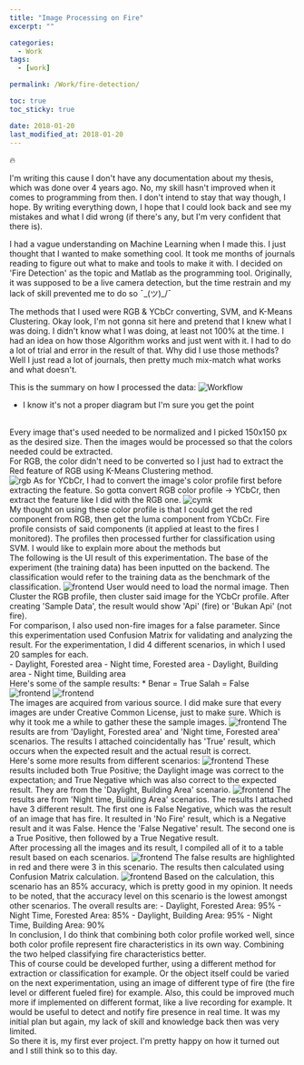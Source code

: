 ```yaml
---
title: "Image Processing on Fire"
excerpt: ""

categories:
  - Work
tags:
  - [work]

permalink: /Work/fire-detection/

toc: true
toc_sticky: true

date: 2018-01-20
last_modified_at: 2018-01-20
---
```


🔥

I'm writing this cause I don't have any documentation about my thesis, which was done over 4 years ago. No, my skill hasn't improved when it comes to programming from then. I don't intend to stay that way though, I hope. By writing everything down, I hope that I could look back and see my mistakes and what I did wrong (if there's any, but I'm very confident that there is).<br>

I had a vague understanding on Machine Learning when I made this. I just thought that I wanted to make something cool. It took me months of journals reading to figure out what to make and tools to make it with. I decided on 'Fire Detection' as the topic and Matlab as the programming tool. Originally, it was supposed to be a live camera detection, but the time restrain and my lack of skill prevented me to do so ¯\_(ツ)_/¯ <br>

The methods that I used were RGB & YCbCr converting, SVM, and K-Means Clustering. Okay look, I'm not gonna sit here and pretend that I knew what I was doing. I didn't know what I was doing, at least not 100% at the time. I had an idea on how those Algorithm works and just went with it. I had to do a lot of trial and error in the result of that. Why did I use those methods? Well I just read a lot of journals, then pretty much mix-match what works and what doesn't. <br>

This is the summary on how I processed the data:
<img src="../../assets/images/posts_img/fire/image-2.png" alt="Workflow">
* I know it's not a proper diagram but I'm sure you get the point
<br>
Every image that's used needed to be normalized and I picked 150x150 px as the desired size. Then the images would be processed so that the colors needed could be extracted.
<br>
For RGB, the color didn't need to be converted so I just had to extract the Red feature of RGB using K-Means Clustering method. 
<br>
<img src="../assets/images/posts_img/fire/image-3.png" alt="rgb">
As for YCbCr, I had to convert the image's color profile first before extracting the feature. So gotta convert RGB color profile -> YCbCr, then extract the feature like I did with the RGB one.
<img src="../assets/images/posts_img/fire/image-4.png" alt="cymk">
<br>
My thought on using these color profile is that I could get the red component from RGB, then get the luma component from YCbCr. Fire profile consists of said components (it applied at least to the fires I monitored). The profiles then processed further for classification using SVM. I would like to explain more about the methods but 
<br>
The following is the UI result of this experimentation. The base of the experiment (the training data) has been inputted on the backend. The classification would refer to the training data as the benchmark of the classification.
<img src="../assets/images/posts_img/fire/image-5.png" alt="frontend">
User would need to load the normal image. Then Cluster the RGB profile, then cluster said image for the YCbCr profile. After creating 'Sample Data', the result would show 'Api' (fire) or 'Bukan Api' (not fire). 
<br>
For comparison, I also used non-fire images for a false parameter. Since this experimentation used Confusion Matrix for validating and analyzing the result. For the experimentation, I did 4 different scenarios, in which I used 20 samples for each.<br>
- Daylight, Forested area
- Night time, Forested area
- Daylight, Building area
- Night time, Building area
<br>
Here's some of the sample results:
* Benar = True
  Salah = False
<br>
<img src="../assets/images/posts_img/fire/image-6.png" alt="frontend">  
<img src="../assets/images/posts_img/fire/image-7.png" alt="frontend">  
<br>
The images are acquired from various source. I did make sure that every images are under Creative Common License, just to make sure. Which is why it took me a while to gather these the sample images. 
<img src="../assets/images/posts_img/fire/image-8.png" alt="frontend">  
The results are from 'Daylight, Forested area' and 'Night time, Forested area' scenarios. The results I attached coincidentally has 'True' result, which occurs when the expected result and the actual result is correct. 
<br>
Here's some more results from different scenarios:
<img src="../assets/images/posts_img/fire/image-9.png" alt="frontend"> 
These results included both True Positive; the Daylight  image was correct to the expectation; and True Negative which was also correct to the expected result. They are from the 'Daylight, Building Area' scenario.
<img src="../assets/images/posts_img/fire/image-10.png" alt="frontend"> 
The results are from 'Night time, Building Area' scenarios. The results I attached have 3 different result. The first one is False Negative, which was the result of an image that has fire. It resulted in 'No Fire' result, which is a Negative result and it was False. Hence the 'False Negative' result. The second one is a True Positive, then followed by a True Negative result. 
<br>
After processing all the images and its result, I compiled all of it to a table result based on each scenarios.
<img src="../assets/images/posts_img/fire/image-11.png" alt="frontend"> 
The false results are highlighted in red and there were 3 in this scenario. The results then calculated using Confusion Matrix calculation.
<img src="../assets/images/posts_img/fire/image-12.png" alt="frontend"> 
Based on the calculation, this scenario has an 85% accuracy, which is pretty good in my opinion. It needs to be noted, that the accuracy level on this scenario is the lowest amongst other scenarios. The overall results are:
- Daylight, Forested Area: 95%
- Night Time, Forested Area: 85%
- Daylight, Building Area: 95%
- Night Time, Building Area: 90%
<br>
In conclusion, I do think that combining both color profile worked well, since both color profile represent fire characteristics in its own way. Combining the two helped classifying fire characteristics better. 
<br>
This of course could be developed further, using a different method for extraction or classification for example. Or the object itself could be varied on the next experimentation, using an image of different type of fire (the fire level or different fueled fire) for example. Also, this could be improved much more if implemented on different format, like a live recording for example. It would be useful to detect and notify fire presence in real time. It was my initial plan but again, my lack of skill and knowledge back then was very limited.  
<br>
So there it is, my first ever project. I'm pretty happy on how it turned out and I still think so to this day. 